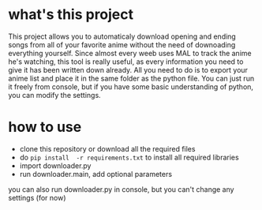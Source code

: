# what's this project
This project allows you to automaticaly download opening and ending songs from all of your favorite anime without the need of downoading everything yourself. Since almost every weeb uses MAL to track the anime he's watching, this tool is really useful, as every information you need to give it has been written down already. All you need to do is to export your anime list and place it in the same folder as the python file. You can just run it freely from console, but if you have some basic understanding of python, you can modify the settings.
# how to use
- clone this repository or download all the required files
- do `pip install  -r requirements.txt` to install all required libraries
- import downloader.py
- run downloader.main, add optional parameters

you can also run downloader.py in console, but you can't change any settings (for now)
